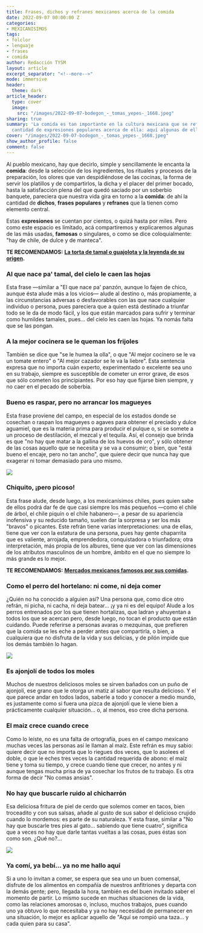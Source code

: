 ```yaml
---
title: Frases, dichos y refranes mexicanos acerca de la comida
date: 2022-09-07 00:00:00 Z
categories:
- MEXICANISIMOS
tags:
- folclor
- lenguaje
- frases
- comida
author: Redacción TYSM
layout: article
excerpt_separator: "<!--more-->"
mode: immersive
header:
  theme: dark
article_header:
  type: cover
  image:
    src: "/images/2022-09-07-bodegon_-_tomas_yepes-_1668.jpeg"
sharing: true
summary: 'La comida es tan importante en la cultura mexicana que se refleja en la
  cantidad de expresiones populares acerca de ella: aquí algunas de ellas'
cover: "/images/2022-09-07-bodegon_-_tomas_yepes-_1668.jpeg"
show_author_profile: false
comment: false
---
```


Al pueblo mexicano, hay que decirlo, simple y sencillamente le encanta la **comida**: desde la selección de los ingredientes, los rituales y procesos de la preparación, los olores que van despidiéndose de las cocinas, la forma de servir los platillos y de compartirlos, la dicha y el placer del primer bocado, hasta la satisfacción plena del que quedó saciado por un soberbio banquete, pareciera que nuestra vida gira en torno a la **comida**: de ahí la cantidad de **dichos**, **frases populares** y **refranes** que la tienen como elemento central.

Estas **expresiones** se cuentan por cientos, o quizá hasta por miles. Pero como este espacio es limitado, acá compartiremos y explicaremos algunas de las más usadas, **famosas** o singulares, o como se dice coloquialmente: "hay de chile, de dulce y de manteca".

**TE RECOMENDAMOS:** [**La torta de tamal o guajolota y la leyenda de su origen**](https://blog.tonoysumariachi.com/gastronomia/2022/04/27/la-torta-de-tamal-o-guajolota-y-la-leyenda-de-su-origen.html)**.**

### Al que nace pa' tamal, del cielo le caen las hojas

Esta frase —similar a "El que nace pa' panzón, aunque lo fajen de chico, aunque ésta alude más a los vicios— alude al destino o, más propiamente, a las circunstancias adversas o desfavorables con las que nace cualquier individuo o persona, pues pareciera que a quien está destinado a triunfar todo se le da de modo fácil, y los que están marcados para sufrir y terminar como humildes tamales, pues… del cielo les caen las hojas. Ya nomás falta que se las pongan.

### A la mejor cocinera se le queman los frijoles

También se dice que "se le humea la olla", o que "Al mejor cocinero se le va un tomate entero" o "Al mejor cazador se le va la liebre". Esta sentencia expresa que no importa cuán experto, experimentado o excelente sea uno en su trabajo, siempre es susceptible de cometer un error grave, de esos que sólo cometen los principiantes. Por eso hay que fijarse bien siempre, y no caer en el pecado de soberbia.

### Bueno es raspar, pero no arrancar los magueyes

Esta frase proviene del campo, en especial de los estados donde se cosechan o raspan los magueyes o agaves para obtener el preciado y dulce aguamiel, que es la materia prima para producir el pulque o, si se somete a un proceso de destilación, el mezcal y el tequila. Así, el consejo que brinda es que "no hay que matar a la gallina de los huevos de oro", y sólo obtener de las cosas aquello que se necesita y se va a consumir; o bien, que "está bueno el encaje, pero no tan ancho", que quiere decir que nunca hay que exagerar ni tomar demasiado para uno mismo.

![](https://upload.wikimedia.org/wikipedia/commons/thumb/e/eb/%C2%A1Paisaje_agavero%2C_paisaje_entra%C3%B1able_de_una_bebida_mestiza%21.jpg/1024px-%C2%A1Paisaje_agavero%2C_paisaje_entra%C3%B1able_de_una_bebida_mestiza%21.jpg)

### Chiquito, ¡pero picoso!

Esta frase alude, desde luego, a los mexicanísimos chiles, pues quien sabe de ellos podrá dar fe de que casi siempre los más pequeños —como el chile de árbol, el chile piquín o el chile habanero—, a pesar de su apariencia inofensiva y su reducido tamaño, suelen dar la sorpresa y ser los más "bravos" o picantes. Este refrán tiene varias interpretaciones: una de ellas, tiene que ver con la estatura de una persona, pues hay gente chaparrita que es valiente, arrojada, emprendedora, conquistadora o triunfadora; otra interpretación, más propia de los albures, tiene que ver con las dimensiones de los atributos masculinos de un hombre, ámbito en el que no siempre lo más grande es lo mejor.

**TE RECOMENDAMOS:** [**Mercados mexicanos famosos por sus comidas**](https://blog.tonoysumariachi.com/gastronomia/2022/10/11/mercados-mexicanos-famosos-por-sus-comidas.html)**.**

### Como el perro del hortelano: ni come, ni deja comer

¿Quién no ha conocido a alguien así? Una persona que, como dice otro refrán, ni picha, ni cacha, ni deja batear… ¡y ya ni es del equipo! Alude a los perros entrenados por los que tienen hortalizas, que ladran y ahuyentan a todos los que se acercan pero, desde luego, no tocan el producto que están cuidando. Puede referirse a personas avaras o mezquinas, que prefieren que la comida se les eche a perder antes que compartirla, o bien, a cualquiera que no disfruta de la vida y sus delicias, y de pilón impide que los demás también lo hagan.

![](https://upload.wikimedia.org/wikipedia/commons/thumb/6/62/Fuegian_dog_%281863%29.jpg/1024px-Fuegian_dog_%281863%29.jpg)

### Es ajonjolí de todos los moles

Muchos de nuestros deliciosos moles se sirven bañados con un puño de ajonjolí, ese grano que le otorga un matiz al sabor que resulta delicioso. Y el que parece andar en todos lados, saberle a todo y conocer a medio mundo, es justamente como si fuera una pizca de ajonjolí que le viene bien a prácticamente cualquier situación… o, al menos, eso cree dicha persona.

### El maiz crece cuando crece

Como lo leíste, no es una falta de ortografía, pues en el campo mexicano muchas veces las personas así le llaman al maíz. Este refrán es muy sabio: quiere decir que no importa que lo riegues dos veces, que lo asolees el doble, o que le eches tres veces la cantidad requerida de abono: el maíz tiene y toma su tiempo, y crece cuando tiene que crecer, no antes y ni aunque tengas mucha prisa de ya cosechar los frutos de tu trabajo. Es otra forma de decir "No comas ansias".

### No hay que buscarle ruido al chicharrón

Esa deliciosa fritura de piel de cerdo que solemos comer en tacos, bien troceadito y con sus salsas, añade al gusto de sus sabor el delicioso crujido cuando lo mordemos: es parte de su naturaleza. Y esta frase, similar a "No hay que buscarle tres pies al gato… sabiendo que tiene cuatro", significa que a veces no hay que darle tantas vueltas a las cosas, pues éstas son como son. ¿Qué no?…

![](https://upload.wikimedia.org/wikipedia/commons/thumb/c/cc/Chicharron.jpg/766px-Chicharron.jpg)

### Ya comí, ya bebí… ya no me hallo aquí

Si a uno lo invitan a comer, se espera que sea uno un buen comensal, disfrute de los alimentos en compañía de nuestros anfitriones y departa con la demás gente; pero, llegada la hora, también es del buen invitado saber el momento de partir. Lo mismo sucede en muchas situaciones de la vida, como las relaciones amorosas o, incluso, muchos trabajos, pues cuando uno ya obtuvo lo que necesitaba y ya no hay necesidad de permanecer en una situación, lo mejor es aplicar aquello de "Aquí se rompió una taza… y cada quien para su casa".
